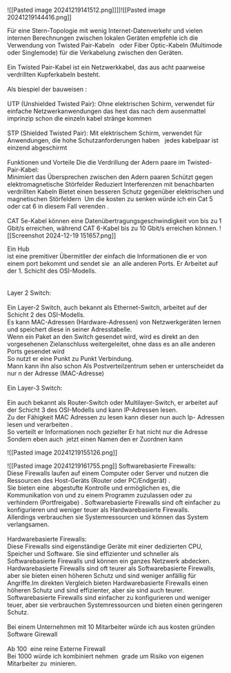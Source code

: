 
![[Pasted image 20241219141512.png]]]]![[Pasted image 20241219144416.png]]

Für eine Stern-Topologie mit wenig Internet-Datenverkehr und vielen internen Berechnungen zwischen lokalen Geräten empfehle ich die Verwendung von Twisted Pair-Kabeln   oder Fiber Optic-Kabeln (Multimode oder Singlemode) für die Verkabelung zwischen den Geräten.  
﻿  
﻿Ein Twisted Pair-Kabel ist ein Netzwerkkabel, das aus acht paarweise verdrillten Kupferkabeln besteht.  
﻿  
﻿Als biespiel der bauweisen :   
﻿  
﻿UTP (Unshielded Twisted Pair): Ohne elektrischen Schirm, verwendet für einfache Netzwerkanwendungen das hest das nach dem ausenmattel imprinzip schon die einzeln kabel stränge kommen   
﻿  
﻿STP (Shielded Twisted Pair): Mit elektrischem Schirm, verwendet für Anwendungen, die hohe Schutzanforderungen haben   jedes kabelpaar ist einzend abgeschirmt   
﻿  
﻿Funktionen und Vorteile Die die Verdrillung der Adern paare im Twisted-Pair-Kabel:  
﻿Minimiert das Übersprechen zwischen den Adern paaren Schützt gegen elektromagnetische Störfelder Reduziert Interferenzen mit benachbarten verdrillten Kabeln Bietet einen besseren Schutz gegenüber elektrischen und magnetischen Störfeldern
﻿
Um die kosten zu senken würde ich ein Cat 5 oder cat 6 in diesem Fall verenden .   
﻿  
﻿CAT 5e-Kabel können eine Datenübertragungsgeschwindigkeit von bis zu 1 Gbit/s erreichen, während CAT 6-Kabel bis zu 10 Gbit/s erreichen können.
﻿
﻿
﻿![[Screenshot 2024-12-19 151657.png]]


Ein Hub  
﻿ ist eine premitiver Übermitller der einfach die Informationen die er von einem port bekommt und sendet sie  an alle anderen Ports. Er Arbeitet auf der 1. Schicht des OSI-Modells.  
﻿  
﻿  
﻿Layer 2 Switch:   
﻿  
﻿Ein Layer-2 Switch, auch bekannt als Ethernet-Switch, arbeitet auf der Schicht 2 des OSI-Modells.  
﻿Es kann MAC-Adressen (Hardware-Adressen) von Netzwerkgeräten lernen und speichert diese in seiner Adresstabelle.  
﻿Wenn ein Paket an den Switch gesendet wird, wird es direkt an den vorgesehenen Zielanschluss weitergeleitet, ohne dass es an alle anderen Ports gesendet wird  
﻿So nutzt er eine Punkt zu Punkt Verbindung.   
﻿Mann kann ihn also schon Als Postverteilzentrum sehen er unterscheidet da nur n der Adresse (MAC-Adresse)   
﻿  
﻿Ein Layer-3 Switch:  
﻿  
﻿Ein auch bekannt als Router-Switch oder Multilayer-Switch, er arbeitet auf der Schicht 3 des OSI-Modells und kann IP-Adressen lesen.   
﻿Zu der Fähigkeit MAC Adressen zu lesen kann dieser nun auch Ip- Adressen lesen und verarbeiten .   
﻿So verteilt er Informationen noch gezielter Er hat nicht nur die Adresse Sondern eben auch  jetzt einen Namen den er Zuordnen kann


![[Pasted image 20241219155126.png]]


![[Pasted image 20241219161755.png]]
Softwarebasierte Firewalls:  
﻿Diese Firewalls laufen auf einem Computer oder Server und nutzen die Ressourcen des Host-Geräts (Router oder PC/Endgerät) .  
﻿Sie bieten eine  abgestufte Kontrolle und ermöglichen es, die Kommunikation von und zu einem Programm zuzulassen oder zu verhindern (Portfreigabe) . Softwarebasierte Firewalls sind oft einfacher zu konfigurieren und weniger teuer als Hardwarebasierte Firewalls.  
﻿ Allerdings verbrauchen sie Systemressourcen und können das System verlangsamen.  
﻿  
﻿Hardwarebasierte Firewalls:  
﻿ Diese Firewalls sind eigenständige Geräte mit einer dedizierten CPU, Speicher und Software. Sie sind effizienter und schneller als Softwarebasierte Firewalls und können ein ganzes Netzwerk abdecken. Hardwarebasierte Firewalls sind oft teurer als Softwarebasierte Firewalls, aber sie bieten einen höheren Schutz und sind weniger anfällig für Angriffe.Im direkten Vergleich bieten Hardwarebasierte Firewalls einen höheren Schutz und sind effizienter, aber sie sind auch teurer. Softwarebasierte Firewalls sind einfacher zu konfigurieren und weniger teuer, aber sie verbrauchen Systemressourcen und bieten einen geringeren Schutz.  
﻿  
﻿Bei einem Unternehmen mit 10 Mitarbeiter würde ich aus kosten gründen Software Girewall  
﻿  
﻿Ab 100  eine reine Externe Firewall  
﻿Bei 1000 würde ich kombiniert nehmen  grade um Risiko von eigenen Mitarbeiter zu  minieren.